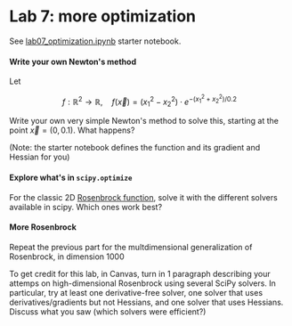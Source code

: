 # Lab 7: more optimization

See [lab07_optimization.ipynb](lab07_optimization.ipynb) starter notebook.

#### Write your own Newton's method
Let
```math
f:\mathbb{R}^2 \to \mathbb{R},\quad
f(\vec{x}) = \left( x_1^2 - x_2^2 \right)\cdot e^{-(x_1^2 + x_2^2 )/0.2 }
```

Write your own very simple Newton's method to solve this, starting at the point $\vec{x} = (0,0.1)$.  What happens?

(Note: the starter notebook defines the function and its gradient and Hessian for you)

#### Explore what's in `scipy.optimize`
For the classic 2D [Rosenbrock function](https://en.wikipedia.org/wiki/Rosenbrock_function), solve it with the different solvers available in scipy. Which ones work best?

#### More Rosenbrock
Repeat the previous part for the multdimensional generalization of Rosenbrock, in dimension 1000


To get credit for this lab, in Canvas, turn in 1 paragraph describing your attemps on high-dimensional Rosenbrock using several SciPy solvers. In particular, try at least one derivative-free solver, one solver that uses derivatives/gradients but not Hessians, and one solver that uses Hessians. Discuss what you saw (which solvers were efficient?)
